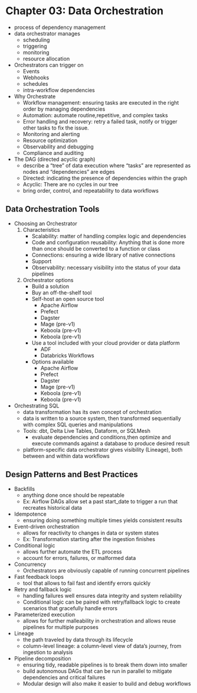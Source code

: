 # Chapter 03: Data Orchestration
- process of dependency management
- data orchestrator manages
  * scheduling
  * triggering
  * monitoring
  * resource allocation
- Orchestrators can trigger on
  * Events
  * Webhooks
  * schedules
  * intra-workflow dependencies
- Why Orchestrate
  * Workflow management: ensuring tasks are executed in the right order by managing dependencies
  * Automation: automate routine,repetitive, and complex tasks
  * Error handling and recovery: retry a failed task, notify or trigger other tasks to fix the issue.
  * Monitoring and alerting
  * Resource optimization
  * Observability and debugging
  * Compliance and auditing
- The DAG (directed acyclic graph)
  *  describe a “tree” of data execution where “tasks” are represented as nodes and “dependencies” are edges
  *  Directed: indicating the presence of dependencies within the graph
  *  Acyclic: There are no cycles in our tree
  *  bring order, control, and repeatability to data workflows
## Data Orchestration Tools
- Choosing an Orchestrator
  1. Characteristics
     - Scalability: matter of handling complex logic and dependencies
     - Code and configuration reusability: Anything that is done more than once should be converted to a function or class
     - Connections: ensuring a wide library of native connections
     - Support
     - Observability: necessary visibility into the status of your data pipelines
  2. Orchestrator options
     - Build a solution
     - Buy an off-the-shelf tool
     - Self-host an open source tool
       * Apache Airflow
        * Prefect
        * Dagster
        * Mage (pre-v1)
        * Keboola (pre-v1)
        * Keboola (pre-v1)
     - Use a tool included with your cloud provider or data platform
       * ADF
       * Databricks Workflows
      - Options available
        * Apache Airflow
        * Prefect
        * Dagster
        * Mage (pre-v1)
        * Keboola (pre-v1)
        * Keboola (pre-v1)
 - Orchestrating SQL
   * data transformation has its own concept of orchestration
   * data is written to a source system, then transformed sequentially with complex SQL queries and manipulations
   * Tools: dbt, Delta Live Tables, Dataform, or SQLMesh
      - evaluate dependencies and conditions,then optimize and execute commands against a database to produce desired result
   * platform-specific data orchestrator gives visibility (Lineage), both between and within data workflows
## Design Patterns and Best Practices
- Backfills
  * anything done once should be repeatable
  * Ex: Airflow DAGs allow set a past start_date to trigger a run that recreates historical data
- Idempotence
  * ensuring doing something multiple times yields consistent results
- Event-driven orchestration
  * allows for reactivity to changes in data or system states
  * Ex: Transformation starting after the ingestion finishes
- Conditional logic
  * allows further automate the ETL process
  * account for errors, failures, or malformed data
- Concurrency
  * Orchestrators are obviously capable of running concurrent pipelines
- Fast feedback loops
  * tool that allows to fail fast and identify errors quickly
- Retry and fallback logic
  * handling failures well ensures data integrity and system reliability
  * Conditional logic can be paired with retry/fallback logic to create scenarios that gracefully handle errors
- Parameterized execution
  * allows for further malleability in orchestration and allows reuse pipelines for multiple purposes
- Lineage
  * the path traveled by data through its lifecycle
  * column-level lineage: a column-level view of data’s journey, from ingestion to analysis
- Pipeline decomposition
  *  ensuring tidy, readable pipelines is to break them down into smaller
  *  build autonomous DAGs that can be run in parallel to mitigate dependencies and critical failures
  *  Modular design will also make it easier to build and debug workflows
